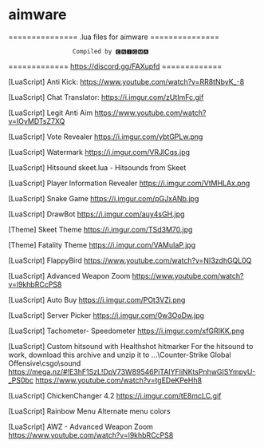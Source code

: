 # aimware
=============== .lua files for aimware ===============

                      Compiled by 🅴🅽🅸🅶🅼🅰

============= https://discord.gg/FAXupfd =============

[LuaScript] Anti Kick: 
https://www.youtube.com/watch?v=RR8tNbyK_-8

[LuaScript] Chat Translator:
https://i.imgur.com/zUtImFc.gif

[LuaScript] Legit Anti Aim
https://www.youtube.com/watch?v=IOyMDTsZ7XQ

[LuaScript] Vote Revealer
https://i.imgur.com/ybtGPLw.png

[LuaScript] Watermark
https://i.imgur.com/VRJlCqs.jpg

[LuaScript] Hitsound skeet.lua - Hitsounds from Skeet

[LuaScript] Player Information Revealer
https://i.imgur.com/VtMHLAx.png

[LuaScript] Snake Game
https://i.imgur.com/pGJxANb.jpg

[LuaScript] DrawBot
https://i.imgur.com/auy4sGH.jpg

[Theme] Skeet Theme
https://i.imgur.com/TSd3M70.jpg

[Theme] Fatality Theme
https://i.imgur.com/VAMuIaP.jpg

[LuaScript] FlappyBird
https://www.youtube.com/watch?v=NI3zdhGQL0Q

[LuaScript] Advanced Weapon Zoom
https://www.youtube.com/watch?v=l9khbRCcPS8

[LuaScript] Auto Buy
https://i.imgur.com/POt3VZi.png

[LuaScript] Server Picker
https://i.imgur.com/0w3OoDw.jpg

[LuaScript] Tachometer- Speedometer
https://i.imgur.com/xfGRIKK.png

[LuaScript]  Custom hitsound with Healthshot hitmarker
For the hitsound to work, download this archive and unzip it to ...\Counter-Strike Global Offensive\csgo\sound
https://mega.nz/#!E3hF1SzL!DpV73W89546PiTAIYFliNKtsPnhwGISYmpyU-_PS0bc
https://www.youtube.com/watch?v=tgEDeKPeHh8

[LuaScript] ChickenChanger 4.2
https://i.imgur.com/tE8mcLC.gif

[LuaScript] Rainbow Menu
Alternate menu colors

[LuaScript] AWZ - Advanced Weapon Zoom
https://www.youtube.com/watch?v=l9khbRCcPS8
